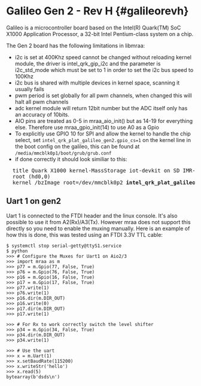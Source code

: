 Galileo Gen 2 - Rev H                           {#galileorevh}
=====================

Galileo is a microcontroller board based on the Intel(R) Quark(TM) SoC X1000
Application Processor, a 32-bit Intel Pentium-class system on a chip.

The Gen 2 board has the following limitations in libmraa:

- i2c is set at 400Khz speed cannot be changed without reloading kernel module,
  the driver is intel_qrk_gip_i2c and the parameter is i2c_std_mode which must
  be set to 1 in order to set the i2c bus speed to 100Khz
- i2c bus is shared with multiple devices in kernel space, scanning it usually
  fails
- pwm period is set globally for all pwm channels, when changed this will halt
  all pwm channels
- adc kernel module will return 12bit number but the ADC itself only has an
  accuracy of 10bits.
- AIO pins are treated as 0-5 in mraa_aio_init() but as 14-19 for everything
  else. Therefore use mraa_gpio_init(14) to use A0 as a Gpio
- To explicitly use GPIO 10 for SPI and allow the kernel to handle the chip select, set
  `intel_qrk_plat_galileo_gen2.gpio_cs=1` on the kernel line in the boot config on the
  galileo, this can be found at `/media/mmcblk0p1/boot/grub/grub.conf`
- if done correctly it should look similiar to this:

<pre>
  title Quark X1000 kernel-MassStorage iot-devkit on SD IMR-On IO-APIC/HPET NoEMU debug
  root (hd0,0)
  kernel /bzImage root=/dev/mmcblk0p2 <b>intel_qrk_plat_galileo_gen2.gpio_cs=1</b> rootwait console=ttyS1,115200n8 earlycon=uart8250,mmio32,0x8010f000,115200n8 reboot=efi,warm apic=debug rw LABEL=boot debugshell=5
</pre>

Uart 1 on gen2
--------------

Uart 1 is connected to the FTDI header and the linux console. It's also
possible to use it from A2(Rx)/A3(Tx). However mraa does not support this
directly so you need to enable the muxing manually. Here is an example of how
this is done, this was tested using an FTDI 3.3V TTL cable:

```
$ systemctl stop serial-getty@ttyS1.service
$ python
>>> # Configure the Muxes for Uart1 on Aio2/3
>>> import mraa as m
>>> p77 = m.Gpio(77, False, True)
>>> p76 = m.Gpio(76, False, True)
>>> p16 = m.Gpio(16, False, True)
>>> p17 = m.Gpio(17, False, True)
>>> p77.write(1)
>>> p76.write(1)
>>> p16.dir(m.DIR_OUT)
>>> p16.write(0)
>>> p17.dir(m.DIR_OUT)
>>> p17.write(1)

>>> # For Rx to work correctly switch the level shifter
>>> p34 = m.Gpio(34, False, True)
>>> p34.dir(m.DIR_OUT)
>>> p34.write(1)

>>> # Use the uart
>>> x = m.Uart(1)
>>> x.setBaudRate(115200)
>>> x.writeStr('hello')
>>> x.read(5)
bytearray(b'dsds\n')
```
